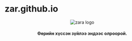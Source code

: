 # zar.github.io
<html>
<header>
  <img src= "zar.png" alt = "zara logo" />
  <h4>Өөрийн хүссэн зүйлээ эндээс олроорой.<h4>
</header>  
